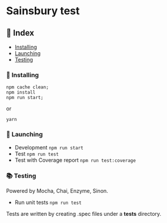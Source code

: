# Sainsbury test

## 📕 Index
* [Installing](#installing)
* [Launching](#launching)
* [Testing](#testing)

### 💪 <a name="installing"> Installing</a>
```
npm cache clean;
npm install
npm run start;
```
or
```
yarn
```

### 🚀 <a name="launching">Launching</a>
* Development ```npm run start```
* Test  ```npm run test```
* Test with Coverage report ```npm run test:coverage```

###  📚 <a name="testing">Testing</a>
Powered by Mocha, Chai, Enzyme, Sinon.
* Run unit tests ```npm run test```

Tests are written by creating .spec files under a __tests__ directory.
